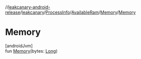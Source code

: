 //[leakcanary-android-release](../../../../../index.md)/[leakcanary](../../../index.md)/[ProcessInfo](../../index.md)/[AvailableRam](../index.md)/[Memory](index.md)/[Memory](-memory.md)

# Memory

[androidJvm]\
fun [Memory](-memory.md)(bytes: [Long](https://kotlinlang.org/api/latest/jvm/stdlib/kotlin/-long/index.html))
